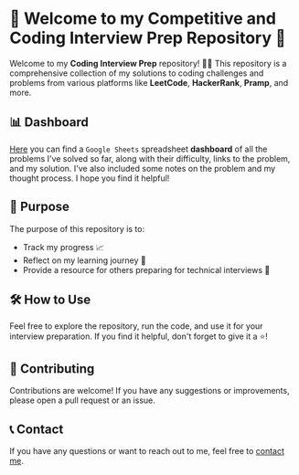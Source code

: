 # 🌟 Welcome to my Competitive and Coding Interview Prep Repository 🌟

Welcome to my **Coding Interview Prep** repository! 👨‍💻 This repository is a comprehensive collection of my solutions to coding challenges and problems from various platforms like **LeetCode**, **HackerRank**, **Pramp**, and more.

## 📊 Dashboard 
[Here](https://docs.google.com/spreadsheets/d/1mTovaFsS7VIvvsf0QLCskb8C6oItmdXCsrzIUBcisbk/) you can find a `Google Sheets` spreadsheet **dashboard** of all the problems I've solved so far, along with their difficulty, links to the problem, and my solution. I've also included some notes on the problem and my thought process. I hope you find it helpful!

## 🎯 Purpose
The purpose of this repository is to:
- Track my progress 📈
- Reflect on my learning journey 🤔
- Provide a resource for others preparing for technical interviews 💼

## 🛠 How to Use
Feel free to explore the repository, run the code, and use it for your interview preparation. If you find it helpful, don't forget to give it a ⭐!

## 🙌 Contributing
Contributions are welcome! If you have any suggestions or improvements, please open a pull request or an issue.

## 📞 Contact
If you have any questions or want to reach out to me, feel free to [contact me](mailto:badr.elmazaz@gmail.com).
